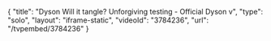 {
    "title": "Dyson Will it tangle? Unforgiving testing - Official Dyson v",
    "type": "solo",
    "layout": "iframe-static",
    "videoId": "3784236",
    "url": "\/tvpembed\/3784236"
}